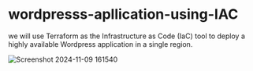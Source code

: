 # wordpresss-apllication-using-IAC
we will use Terraform as the Infrastructure as Code (IaC) tool to deploy a highly available Wordpress application in a single region.


![Screenshot 2024-11-09 161540](https://github.com/user-attachments/assets/2533cb5a-4ead-49fd-94a0-c68021e8536a)
